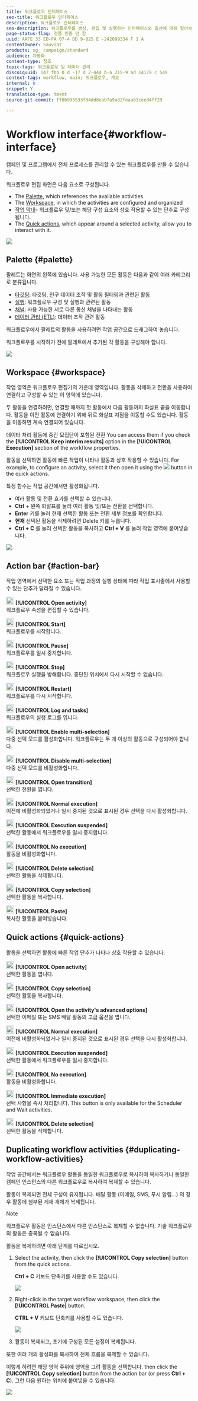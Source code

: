 ```yaml
---
title: 워크플로우 인터페이스
seo-title: 워크플로우 인터페이스
description: 워크플로우 인터페이스
seo-description: 워크플로우를 생성, 편집 및 실행하는 인터페이스와 옵션에 대해 알아보십시오.
page-status-flag: 정품 인증 안 함
uuid: AAFE 33 ED-FA 07-4 DD 9-825 E -242099334 F 1 A
contentOwner: Sauviat
products: sg_ campaign/standard
audience: 자동화
content-type: 참조
topic-tags: 워크플로우 및 데이터 관리
discoiquuid: 147 fbb 0 d -17 d 2-444 b-a 215-9 ad 14179 c 549
context-tags: workflow, main; 워크플로우, 개요
internal: n
snippet: Y
translation-type: tm+mt
source-git-commit: ff0b995533f34dd8eab7a9a82feaab3ceed4ff29

---
```



# Workflow interface{#workflow-interface}

캠페인 및 프로그램에서 전체 프로세스를 관리할 수 있는 워크플로우를 만들 수 있습니다.

워크플로우 편집 화면은 다음 요소로 구성됩니다.

* The [Palette](../../automating/using/workflow-interface.md#palette), which references the available activities
* The [Workspace](../../automating/using/workflow-interface.md#workspace), in which the activities are configured and organized
* [작업 막대](../../automating/using/workflow-interface.md#action-bar)- 워크플로우 및/또는 해당 구성 요소와 상호 작용할 수 있는 단추로 구성됩니다.
* The [Quick actions](../../automating/using/workflow-interface.md#quick-actions), which appear around a selected activity, allow you to interact with it.

![](assets/wkf_overview.png)

## Palette {#palette}

팔레트는 화면의 왼쪽에 있습니다. 사용 가능한 모든 활동은 다음과 같이 여러 카테고리로 분류됩니다.

* [타깃팅](../../automating/using/about-targeting-activities.md): 타깃팅, 인구 데이터 조작 및 활동 필터링과 관련된 활동
* [실행](../../automating/using/about-execution-activities.md): 워크플로우 구성 및 실행과 관련된 활동
* [채널](../../automating/using/about-channel-activities.md): 사용 가능한 서로 다른 통신 채널을 나타내는 활동
* [데이터 관리 (ETL)](../../automating/using/about-data-management-activities.md): 데이터 조작 관련 활동

워크플로우에서 팔레트의 활동을 사용하려면 작업 공간으로 드래그하여 놓습니다.

워크플로우를 시작하기 전에 팔레트에서 추가된 각 활동을 구성해야 합니다.

![](assets/workflow_palette.png)

## Workspace {#workspace}

작업 영역은 워크플로우 편집기의 가운데 영역입니다. 활동을 삭제하고 전환을 사용하여 연결하고 구성할 수 있는 이 영역에 있습니다.

두 활동을 연결하려면, 연결할 때까지 첫 활동에서 다음 활동까지 화살표 끝을 이동합니다. 활동을 이전 활동에 연결하기 위해 뒤로 화살표 지점을 이동할 수도 있습니다. 활동을 이동하면 계속 연결되어 있습니다.

데이터 처리 활동에 중간 모집단이 포함된 전환 You can access them if you check the **[!UICONTROL Keep interim results]** option in the **[!UICONTROL Execution]** section of the workflow properties.

활동을 선택하면 활동에 빠른 작업이 나타나 활동과 상호 작용할 수 있습니다. For example, to configure an activity, select it then open it using the ![](assets/edit_darkgrey-24px_table.png) button in the quick actions.

특정 함수는 작업 공간에서만 활성화됩니다.

* 여러 활동 및 전환 효과를 선택할 수 있습니다.
* **Ctrl** + 왼쪽 화살표를 눌러 여러 활동 및/또는 전환을 선택합니다.
* **Enter** 키를 눌러 현재 선택한 활동 또는 전환 세부 정보를 확인합니다.
* **현재** 선택된 활동을 삭제하려면 Delete 키를 누릅니다.
* **Ctrl + C** 를 눌러 선택한 활동을 복사하고 **Ctrl + V** 를 눌러 작업 영역에 붙여넣습니다.

![](assets/workflow_workspace.png)

## Action bar {#action-bar}

작업 영역에서 선택한 요소 또는 작업 과정의 실행 상태에 따라 작업 표시줄에서 사용할 수 있는 단추가 달라질 수 있습니다.

<img height="21px" src="assets/edit_darkgrey-24px.png" /> **[!UICONTROL Open activity]**<br/>워크플로우 속성을 편집할 수 있습니다.

<img height="21px" src="assets/play_darkgrey-24px_table.png" /> **[!UICONTROL Start]**<br/>워크플로우를 시작합니다.

<img height="21px" src="assets/pause_darkgrey-24px_table.png" /> **[!UICONTROL Pause]**<br/>워크플로우를 일시 중지합니다.

<img height="21px" src="assets/stop_darkgrey-24px_table.png" /> **[!UICONTROL Stop]**<br/>워크플로우 실행을 방해합니다. 중단된 위치에서 다시 시작할 수 없습니다.

<img height="21px" src="assets/pauseplay_darkgrey-24px_table.png" /> **[!UICONTROL Restart]**<br/>워크플로우를 다시 시작합니다.

<img height="21px" src="assets/printpreview_darkgrey-24px_table.png" /> **[!UICONTROL Log and tasks]**<br/>워크플로우의 실행 로그를 엽니다.

<img height="21px" src="assets/checkcircle_darkgrey-24px_table.png" /> **[!UICONTROL Enable multi-selection]**<br/>다중 선택 모드를 활성화합니다. 워크플로우는 두 개 이상의 활동으로 구성되어야 합니다.

<img height="21px" src="assets/closecircle_darkgrey-24px_table.png" /> **[!UICONTROL Disable multi-selection]**<br/>다중 선택 모드를 비활성화합니다.<br />

<img height="21px" src="assets/targeted.png" /> **[!UICONTROL Open transition]**<br/>선택한 전환을 엽니다.<br />

<img height="21px" src="assets/check_darkgrey-24px_table.png" />  **[!UICONTROL Normal execution]**<br/>이전에 비활성화되었거나 일시 중지된 것으로 표시된 경우 선택을 다시 활성화합니다.<br />

<img height="21px" src="assets/check_pause_darkgrey-24px_table.png" /> **[!UICONTROL Execution suspended]**<br/>선택한 활동에서 워크플로우를 일시 중지합니다.<br />

<img height="21px" src="assets/checkdisable.png" /> **[!UICONTROL No execution]**<br/>활동을 비활성화합니다.<br />

<img height="21px" src="assets/delete_darkgrey-24px_table.png" /> **[!UICONTROL Delete selection]**<br/>선택한 활동을 삭제합니다.<br />

<img height="21px" src="assets/copy_24px.png" /> **[!UICONTROL Copy selection]**<br/>선택한 활동을 복사합니다.

<img height="21px" src="assets/paste_24px.png" /> **[!UICONTROL Paste]**<br/>복사한 활동을 붙여넣습니다.

## Quick actions {#quick-actions}

활동을 선택하면 활동에 빠른 작업 단추가 나타나 상호 작용할 수 있습니다.

<img height="21px" src="assets/edit_darkgrey-24px.png" /> **[!UICONTROL Open activity]**<br/>선택한 활동을 엽니다.

<img height="21px" src="assets/copy_24px.png" /> **[!UICONTROL Copy selection]**<br/>선택한 활동을 복사합니다.

<img height="21px" src="assets/wkf_dlv_act_params_icon.png" /> **[!UICONTROL Open the activity's advanced options]**<br/>선택한 이메일 또는 SMS 배달 활동의 고급 옵션을 엽니다.

<img height="21px" src="assets/check_darkgrey-24px_table.png" /> **[!UICONTROL Normal execution]**<br/>이전에 비활성화되었거나 일시 중지된 것으로 표시된 경우 선택을 다시 활성화합니다.

<img height="21px" src="assets/check_pause_darkgrey-24px_table.png" /> **[!UICONTROL Execution suspended]**<br/>선택한 활동에서 워크플로우를 일시 중지합니다.

<img height="21px" src="assets/checkdisable.png" /> **[!UICONTROL No execution]**<br/>활동을 비활성화합니다.

<img height="21px" src="assets/pending_darkgrey-24px_table.png" /> **[!UICONTROL Immediate execution]**<br/>선택 사항을 즉시 처리합니다. This button is only available for the <span class="uicontrol">Scheduler</span> and <span class="uicontrol">Wait</span> activities.

<img height="21px" src="assets/delete_darkgrey-24px_table.png" /> **[!UICONTROL Delete selection]**<br/>선택한 활동을 삭제합니다.

## Duplicating workflow activities {#duplicating-workflow-activities}

작업 공간에서는 워크플로우 활동을 동일한 워크플로우로 복사하여 복사하거나 동일한 캠페인 인스턴스의 다른 워크플로우로 복사하여 복제할 수 있습니다.

활동이 복제되면 전체 구성이 유지됩니다. 배달 활동 (이메일, SMS, 푸시 알림...) 의 경우 활동에 첨부된 게재 개체가 복제됩니다.

>[!NOTE]
>
>워크플로우 활동은 인스턴스에서 다른 인스턴스로 복제할 수 없습니다. 기술 워크플로우의 활동은 중복될 수 없습니다.

활동을 복제하려면 아래 단계를 따르십시오.

1. Select the activity, then click the **[!UICONTROL Copy selection]** button from the quick actions.

   **Ctrl + C** 키보드 단축키를 사용할 수도 있습니다.

   ![](assets/wkf_copypaste1.png)

1. Right-click in the target workflow workspace, then click the **[!UICONTROL Paste]** button.

   **CTRL + V** 키보드 단축키를 사용할 수도 있습니다.

   ![](assets/wkf_copypaste2.png)

1. 활동이 복제되고, 초기에 구성된 모든 설정이 복제됩니다.

또한 여러 개의 활성화를 복사하여 전체 흐름을 복제할 수 있습니다.

이렇게 하려면 해당 영역 주위에 영역을 그려 활동을 선택합니다. then click the **[!UICONTROL Copy selection]** button from the action bar (or press **Ctrl + C**). 그런 다음 원하는 위치에 붙여넣을 수 있습니다.

![](assets/wkf_copypaste3.png)


